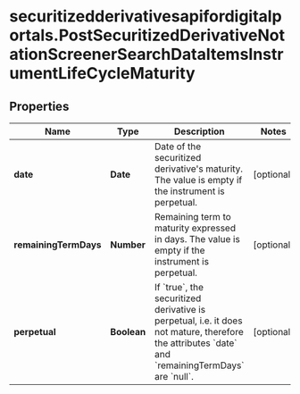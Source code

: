 # securitizedderivativesapifordigitalportals.PostSecuritizedDerivativeNotationScreenerSearchDataItemsInstrumentLifeCycleMaturity

## Properties

Name | Type | Description | Notes
------------ | ------------- | ------------- | -------------
**date** | **Date** | Date of the securitized derivative&#39;s maturity. The value is empty if the instrument is perpetual. | [optional] 
**remainingTermDays** | **Number** | Remaining term to maturity expressed in days. The value is empty if the instrument is perpetual. | [optional] 
**perpetual** | **Boolean** | If &#x60;true&#x60;, the securitized derivative is perpetual, i.e. it does not mature, therefore the attributes &#x60;date&#x60; and &#x60;remainingTermDays&#x60; are &#x60;null&#x60;. | [optional] 


